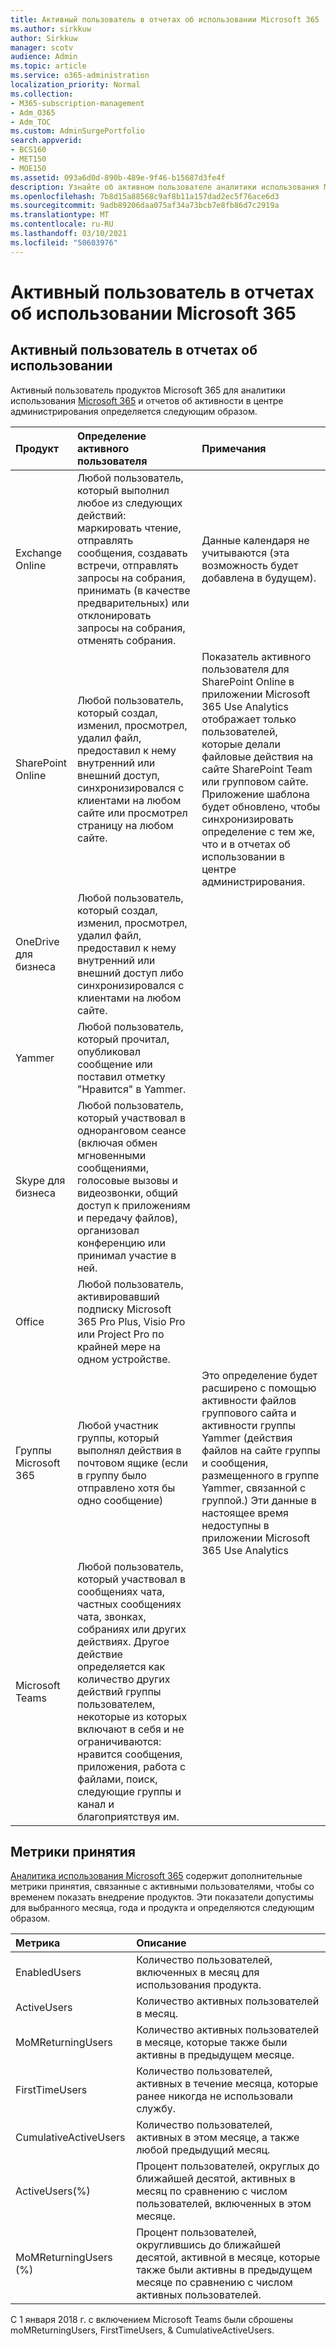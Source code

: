 ```yaml
---
title: Активный пользователь в отчетах об использовании Microsoft 365
ms.author: sirkkuw
author: Sirkkuw
manager: scotv
audience: Admin
ms.topic: article
ms.service: o365-administration
localization_priority: Normal
ms.collection:
- M365-subscription-management
- Adm_O365
- Adm_TOC
ms.custom: AdminSurgePortfolio
search.appverid:
- BCS160
- MET150
- MOE150
ms.assetid: 093a6d0d-890b-489e-9f46-b15687d3fe4f
description: Узнайте об активном пользователе аналитики использования Microsoft 365, отчетах об активности и метриках принятия.
ms.openlocfilehash: 7b8d15a88568c9af8b11a157dad2ec5f76ace6d3
ms.sourcegitcommit: 9adb89206daa075af34a73bcb7e8fb86d7c2919a
ms.translationtype: MT
ms.contentlocale: ru-RU
ms.lasthandoff: 03/10/2021
ms.locfileid: "50603976"
---
```

# <a name="active-user-in-microsoft-365-usage-reports"></a>Активный пользователь в отчетах об использовании Microsoft 365

## <a name="active-user-in-usage-reports"></a>Активный пользователь в отчетах об использовании

Активный пользователь продуктов Microsoft 365 для аналитики использования [](../activity-reports/activity-reports.md) [Microsoft 365](usage-analytics.md) и отчетов об активности в центре администрирования определяется следующим образом. 
  
|**Продукт**|**Определение активного пользователя**|**Примечания**|
|:-----|:-----|:-----|
|Exchange Online  <br/> |Любой пользователь, который выполнил любое из следующих действий: маркировать чтение, отправлять сообщения, создавать встречи, отправлять запросы на собрания, принимать (в качестве предварительных) или отклонировать запросы на собрания, отменять собрания.  <br/> |Данные календаря не учитываются (эта возможность будет добавлена в будущем).  <br/> |
|SharePoint Online  <br/> |Любой пользователь, который создал, изменил, просмотрел, удалил файл, предоставил к нему внутренний или внешний доступ, синхронизировался с клиентами на любом сайте или просмотрел страницу на любом сайте.  <br/> |Показатель активного пользователя для SharePoint Online в приложении Microsoft 365 Use Analytics отображает только пользователей, которые делали файловые действия на сайте SharePoint Team или групповом сайте. Приложение шаблона будет обновлено, чтобы синхронизировать определение с тем же, что и в отчетах об использовании в центре администрирования.  <br/> |
|OneDrive для бизнеса  <br/> |Любой пользователь, который создал, изменил, просмотрел, удалил файл, предоставил к нему внутренний или внешний доступ либо синхронизировался с клиентами на любом сайте.  <br/> ||
|Yammer  <br/> |Любой пользователь, который прочитал, опубликовал сообщение или поставил отметку "Нравится" в Yammer.  <br/> ||
|Skype для бизнеса  <br/> |Любой пользователь, который участвовал в одноранговом сеансе (включая обмен мгновенными сообщениями, голосовые вызовы и видеозвонки, общий доступ к приложениям и передачу файлов), организовал конференцию или принимал участие в ней.  <br/> ||
|Office  <br/> |Любой пользователь, активировавший подписку Microsoft 365 Pro Plus, Visio Pro или Project Pro по крайней мере на одном устройстве.  <br/> ||
|Группы Microsoft 365  <br/> |Любой участник группы, который выполнял действия в почтовом ящике (если в группу было отправлено хотя бы одно сообщение)  <br/> |Это определение будет расширено с помощью активности файлов группового сайта и активности группы Yammer (действия файлов на сайте группы и сообщения, размещенного в группе Yammer, связанной с группой.) Эти данные в настоящее время недоступны в приложении Microsoft 365 Use Analytics  <br/> |
|Microsoft Teams  <br/> |Любой пользователь, который участвовал в сообщениях чата, частных сообщениях чата, звонках, собраниях или других действиях. Другое действие определяется как количество других действий группы пользователем, некоторые из которых включают в себя и не ограничиваются: нравится сообщения, приложения, работа с файлами, поиск, следующие группы и канал и благоприятствуя им.  <br/> ||
   
## <a name="adoption-metrics"></a>Метрики принятия

[Аналитика использования Microsoft 365](usage-analytics.md) содержит дополнительные метрики принятия, связанные с активными пользователями, чтобы со временем показать внедрение продуктов. Эти показатели допустимы для выбранного месяца, года и продукта и определяются следующим образом. 
  
|**Метрика**|**Описание**|
|:-----|:-----|
|EnabledUsers  <br/> |Количество пользователей, включенных в месяц для использования продукта.  <br/> |
|ActiveUsers  <br/> |Количество активных пользователей в месяц.  <br/> |
|MoMReturningUsers  <br/> |Количество активных пользователей в месяце, которые также были активны в предыдущем месяце.  <br/> |
|FirstTimeUsers  <br/> |Количество пользователей, активных в течение месяца, которые ранее никогда не использовали службу.  <br/> |
|CumulativeActiveUsers  <br/> |Количество пользователей, активных в этом месяце, а также любой предыдущий месяц.  <br/> |
|ActiveUsers(%)  <br/> |Процент пользователей, округлых до ближайшей десятой, активных в месяц по сравнению с числом пользователей, включенных в этом месяце.  <br/> |
|MoMReturningUsers (%)  <br/> |Процент пользователей, округлившись до ближайшей десятой, активной в месяце, которые также были активны в предыдущем месяце по сравнению с числом активных пользователей.  <br/> |
   
С 1 января 2018 г. с включением Microsoft Teams были сброшены moMReturningUsers, FirstTimeUsers, &amp; CumulativeActiveUsers.
  
